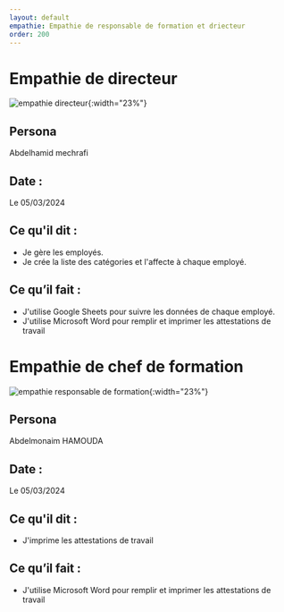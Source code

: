 ```yaml
---
layout: default
empathie: Empathie de responsable de formation et driecteur
order: 200
---
```

<!-- new slide -->
# Empathie de directeur

![empathie directeur](/gestion-personnels/diagrammes/pkg_PriseDesServices/empathy-directeur.svg){:width="23%"}

<!-- note -->
## Persona

Abdelhamid mechrafi

## Date :

Le 05/03/2024

## Ce qu'il dit : 

- Je gère les employés.
- Je crée la liste des catégories et l'affecte à chaque employé.

## Ce qu’il fait :

- J'utilise Google Sheets pour suivre les données de chaque employé.
- J'utilise Microsoft Word pour remplir et imprimer les attestations de travail

<!-- new slide -->
# Empathie de chef de formation

![empathie responsable de formation](/gestion-personnels/diagrammes/pkg_PriseDesServices/empathy-responsable.svg){:width="23%"}

<!-- note -->
## Persona

Abdelmonaim HAMOUDA

## Date :

Le 05/03/2024

## Ce qu'il dit : 

- J'imprime les attestations de travail

## Ce qu’il fait :

- J'utilise Microsoft Word pour remplir et imprimer les attestations de travail
